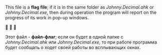 This file is a **flag file**; if it is in the same folder as *Johnny.Decimal.ahk* or *Johnny.Decimal.exe*, then during operation the program will report on the progress of its work in pop-up windows.

🚩	🚩	🚩

Этот файл - **файл-флаг**; если он будет в одной папке с *Johnny.Decimal.ahk* или *Johnny.Decimal.exe*, то при работе программа будет сообщать о ходет своей работы во всплывающих окнах.
